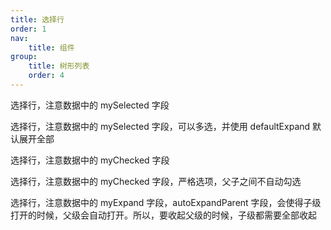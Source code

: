 ```yaml
---
title: 选择行
order: 1
nav:
    title: 组件
group:
    title: 树形列表
    order: 4
---
```


<code src="./select.tsx"></code>

选择行，注意数据中的 mySelected 字段

<code src="./multiSelect.tsx"></code>

选择行，注意数据中的 mySelected 字段，可以多选，并使用 defaultExpand 默认展开全部

<code src="./checkbox.tsx"></code>

选择行，注意数据中的 myChecked 字段

<code src="./checkboxStrictly.tsx"></code>

选择行，注意数据中的 myChecked 字段，严格选项，父子之间不自动勾选

<code src="./expand.tsx"></code>

选择行，注意数据中的 myExpand 字段，autoExpandParent 字段，会使得子级打开的时候，父级会自动打开。所以，要收起父级的时候，子级都需要全部收起

<!--<API src="../../../../src/Tree/index.tsx" exports='["MyTreeTypeForDoc"]'>Tree</API>-->
